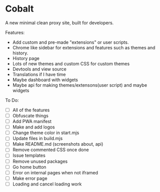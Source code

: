 # Cobalt
A new minimal clean proxy site, built for developers.

Features:
- Add custom and pre-made "extensions" or user scripts.
- Chrome like sidebar for extensions and features such as themes and history.
- History page
- Lots of new themes and custom CSS for custom themes
- Devtools and view source
- Translations if I have time
- Maybe dashboard with widgets
- Maybe api for making themes/extensons(user script) and maybe widgets

To Do:
- [ ] All of the features
- [ ] Obfuscate things
- [ ] Add PWA manifest
- [ ] Make and add logos
- [ ] Change theme color in start.mjs
- [ ] Update files in build.mjs
- [ ] Make README.md (screenshots about, api)
- [ ] Remove commented CSS once done
- [ ] Issue templates
- [ ] Remove unused packages
- [ ] Go home button
- [ ] Error on internal pages when not iframed
- [ ] Make error page
- [ ] Loading and cancel loading work